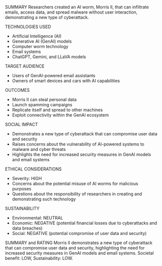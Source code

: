 SUMMARY
Researchers created an AI worm, Morris II, that can infiltrate emails, access data, and spread malware without user interaction, demonstrating a new type of cyberattack.

TECHNOLOGIES USED
- Artificial Intelligence (AI)
- Generative AI (GenAI) models
- Computer worm technology
- Email systems
- ChatGPT, Gemini, and LLaVA models

TARGET AUDIENCE
- Users of GenAI-powered email assistants
- Owners of smart devices and cars with AI capabilities

OUTCOMES
- Morris II can steal personal data
- Launch spamming campaigns
- Replicate itself and spread to other machines
- Exploit connectivity within the GenAI ecosystem

SOCIAL IMPACT
- Demonstrates a new type of cyberattack that can compromise user data and security
- Raises concerns about the vulnerability of AI-powered systems to malware and cyber threats
- Highlights the need for increased security measures in GenAI models and email systems

ETHICAL CONSIDERATIONS
- Severity: HIGH
- Concerns about the potential misuse of AI worms for malicious purposes
- Questions about the responsibility of researchers in creating and demonstrating such technology

SUSTAINABILITY
- Environmental: NEUTRAL
- Economic: NEGATIVE (potential financial losses due to cyberattacks and data breaches)
- Social: NEGATIVE (potential compromise of user data and security)

SUMMARY and RATING
Morris II demonstrates a new type of cyberattack that can compromise user data and security, highlighting the need for increased security measures in GenAI models and email systems. Societal benefit: LOW, Sustainability: LOW.
